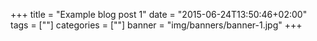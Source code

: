 +++
title = "Example blog post 1"
date = "2015-06-24T13:50:46+02:00"
tags = [""]
categories = [""]
banner = "img/banners/banner-1.jpg"
+++
